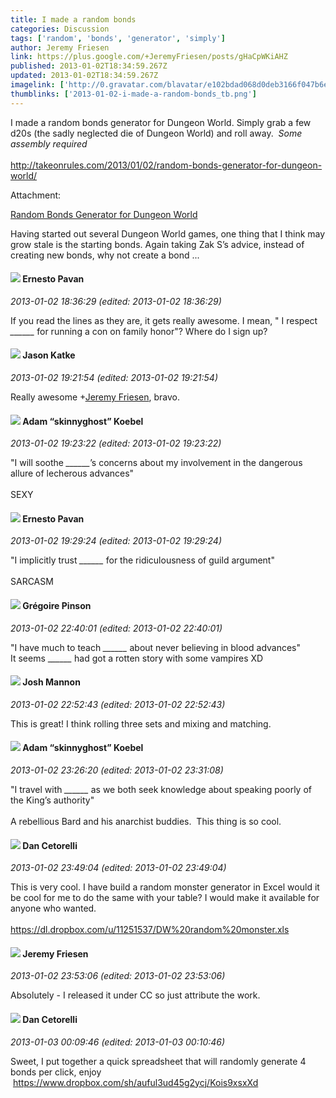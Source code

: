 ```yaml
---
title: I made a random bonds
categories: Discussion
tags: ['random', 'bonds', 'generator', 'simply']
author: Jeremy Friesen
link: https://plus.google.com/+JeremyFriesen/posts/gHaCpWKiAHZ
published: 2013-01-02T18:34:59.267Z
updated: 2013-01-02T18:34:59.267Z
imagelink: ['http://0.gravatar.com/blavatar/e102bdad068d0deb3166f047b6e1a1e5?s=200']
thumblinks: ['2013-01-02-i-made-a-random-bonds_tb.png']
---
```


I made a random bonds generator for Dungeon World. Simply grab a few d20s (the sadly neglected die of Dungeon World) and roll away.  _Some assembly required_<br /><br /><a href="http://takeonrules.com/2013/01/02/random-bonds-generator-for-dungeon-world/" class="ot-anchor">http://takeonrules.com/2013/01/02/random-bonds-generator-for-dungeon-world/</a>


Attachment:

<a href='http://takeonrules.com/2013/01/02/random-bonds-generator-for-dungeon-world/'>Random Bonds Generator for Dungeon World</a>


Having started out several Dungeon World games, one thing that I think may grow stale is the starting bonds. Again taking Zak S’s advice, instead of creating new bonds, why not create a bond ...
<div id='comment z13qjvciflqtz1vze04chpv5gqvksh2zyq40k'>
  <h4><img src='{{site.baseurl}}//images/avatars/112147093164383759456_photo.jpg'> Ernesto Pavan</h4>
      <p><cite>2013-01-02 18:36:29 (edited: 2013-01-02 18:36:29)</cite></p>
        <p>If you read the lines as they are, it gets really awesome. I mean, &quot;	I respect <i>______</i> for	running a con on	family	honor&quot;? Where do I sign up?</p>
</div>
        

<div id='comment z13qjvciflqtz1vze04chpv5gqvksh2zyq40k'>
  <h4><img src='{{site.baseurl}}//images/avatars/116402921567830951174_photo.jpg'> Jason Katke</h4>
      <p><cite>2013-01-02 19:21:54 (edited: 2013-01-02 19:21:54)</cite></p>
        <p>Really awesome <span class="proflinkWrapper"><span class="proflinkPrefix">+</span><a class="proflink" href="https://plus.google.com/112258979021033246325" oid="112258979021033246325">Jeremy Friesen</a></span>, bravo.</p>
</div>
        

<div id='comment z13qjvciflqtz1vze04chpv5gqvksh2zyq40k'>
  <h4><img src='{{site.baseurl}}//images/avatars/112484087750169360510_photo.jpg'> Adam “skinnyghost” Koebel</h4>
      <p><cite>2013-01-02 19:23:22 (edited: 2013-01-02 19:23:22)</cite></p>
        <p>&quot;I will soothe <i>______</i>’s concerns about my involvement in	the dangerous allure of	lecherous	advances&quot;<br /><br />SEXY</p>
</div>
        

<div id='comment z13qjvciflqtz1vze04chpv5gqvksh2zyq40k'>
  <h4><img src='{{site.baseurl}}//images/avatars/112147093164383759456_photo.jpg'> Ernesto Pavan</h4>
      <p><cite>2013-01-02 19:29:24 (edited: 2013-01-02 19:29:24)</cite></p>
        <p>&quot;I implicitly trust <i>______</i> for the ridiculousness of guild argument&quot;<br /><br />SARCASM</p>
</div>
        

<div id='comment z13qjvciflqtz1vze04chpv5gqvksh2zyq40k'>
  <h4><img src='{{site.baseurl}}//images/avatars/109632041081387047274_photo.jpg'> Grégoire Pinson</h4>
      <p><cite>2013-01-02 22:40:01 (edited: 2013-01-02 22:40:01)</cite></p>
        <p>&quot;I have much to teach <i>______</i> about never believing in blood advances&quot;<br />It seems _<i>_____</i> had got a rotten story with some vampires XD </p>
</div>
        

<div id='comment z13qjvciflqtz1vze04chpv5gqvksh2zyq40k'>
  <h4><img src='{{site.baseurl}}//images/avatars/114328860087669678984_photo.jpg'> Josh Mannon</h4>
      <p><cite>2013-01-02 22:52:43 (edited: 2013-01-02 22:52:43)</cite></p>
        <p>This is great! I think rolling three sets and mixing and matching.</p>
</div>
        

<div id='comment z13qjvciflqtz1vze04chpv5gqvksh2zyq40k'>
  <h4><img src='{{site.baseurl}}//images/avatars/112484087750169360510_photo.jpg'> Adam “skinnyghost” Koebel</h4>
      <p><cite>2013-01-02 23:26:20 (edited: 2013-01-02 23:31:08)</cite></p>
        <p>&quot;I travel with <i>______</i> as we both seek knowledge about	speaking poorly of the King’s	authority&quot;<br /><br />A rebellious Bard and his anarchist buddies.  This thing is so cool.</p>
</div>
        

<div id='comment z13qjvciflqtz1vze04chpv5gqvksh2zyq40k'>
  <h4><img src='{{site.baseurl}}//images/avatars/117162922270402397655_photo.jpg'> Dan Cetorelli</h4>
      <p><cite>2013-01-02 23:49:04 (edited: 2013-01-02 23:49:04)</cite></p>
        <p>This is very cool. I have build a random monster generator in Excel would it be cool for me to do the same with your table? I would make it available for anyone who wanted.<br /><br /><a href="https://dl.dropbox.com/u/11251537/DW%20random%20monster.xls" class="ot-anchor">https://dl.dropbox.com/u/11251537/DW%20random%20monster.xls</a></p>
</div>
        

<div id='comment z13qjvciflqtz1vze04chpv5gqvksh2zyq40k'>
  <h4><img src='{{site.baseurl}}//images/avatars/112258979021033246325_photo.jpg'> Jeremy Friesen</h4>
      <p><cite>2013-01-02 23:53:06 (edited: 2013-01-02 23:53:06)</cite></p>
        <p>Absolutely - I released it under CC so just attribute the work.</p>
</div>
        

<div id='comment z13qjvciflqtz1vze04chpv5gqvksh2zyq40k'>
  <h4><img src='{{site.baseurl}}//images/avatars/117162922270402397655_photo.jpg'> Dan Cetorelli</h4>
      <p><cite>2013-01-03 00:09:46 (edited: 2013-01-03 00:10:46)</cite></p>
        <p>Sweet, I put together a quick spreadsheet that will randomly generate 4 bonds per click, enjoy  <a href="https://www.dropbox.com/sh/auful3ud45g2ycj/Kois9xsxXd" class="ot-anchor">https://www.dropbox.com/sh/auful3ud45g2ycj/Kois9xsxXd</a></p>
</div>
        